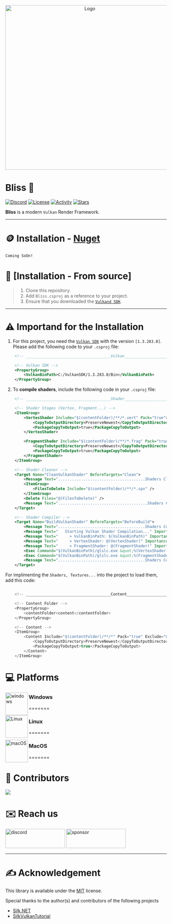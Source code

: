 <p align="center" style="margin-bottom: 0px !important;">
  <img width="512" src="https://github.com/user-attachments/assets/cb8a5929-3f79-4a68-ab2c-36b395148c06" alt="Logo" align="center">
</p>

# Bliss 🚀
[![Discord](https://img.shields.io/discord/1199798541980283051?style=flat-square&logo=discord&label=Discord)](https://discord.gg/7XKw6YQa76)
[![License](https://img.shields.io/github/license/MrScautHD/Bliss?style=flat-square&logo=libreofficewriter&label=License)](LICENSE)
[![Activity](https://img.shields.io/github/commit-activity/w/MrScautHD/Bliss?style=flat-square&logo=Github&label=Activity)](https://github.com/MrScautHD/Bliss/activity)
[![Stars](https://img.shields.io/github/stars/MrScautHD/Bliss?style=flat-square&logo=Github&label=Stars)](https://github.com/MrScautHD/Bliss/stargazers)

__Bliss__ is a modern `Vulkan` Render Framework.

---

# 🪙 Installation - [Nuget](https://www.nuget.org/packages/Bliss)
```
Coming SoOn!
```

# 📖 [Installation - From source]
> 1. Clone this repository.
> 2. Add `Bliss.csproj` as a reference to your project.
> 3. Ensure that you downloaded the [`Vulkand SDK`](https://vulkan.lunarg.com/).
---

# ⚠️ Importand for the Installation
1. For this project, you need the [`Vulkan SDK`](https://vulkan.lunarg.com/sdk/home#windows) with the version `[1.3.283.0]`. Please add the following code to your `.csproj` file:
```xml
    <!-- _____________________________________Vulkan_____________________________________ -->

    <!-- Vulkan SDK -->
    <PropertyGroup>
        <VulkanBinPath>C:/VulkanSDK/1.3.283.0/Bin</VulkanBinPath>
    </PropertyGroup>
```

2. To **compile shaders**, include the following code in your `.csproj` file:
```xml
    <!-- _____________________________________Shader_____________________________________ -->

    <!-- Shader Stages (Vertex, Fragment...) -->
    <ItemGroup>
        <VertexShader Include="$(contentFolder)/**/*.vert" Pack="true">
            <CopyToOutputDirectory>PreserveNewest</CopyToOutputDirectory>
            <PackageCopyToOutput>true</PackageCopyToOutput>
        </VertexShader>

        <FragmentShader Include="$(contentFolder)/**/*.frag" Pack="true">
            <CopyToOutputDirectory>PreserveNewest</CopyToOutputDirectory>
            <PackageCopyToOutput>true</PackageCopyToOutput>
        </FragmentShader>
    </ItemGroup>

    <!-- Shader Cleaner -->
    <Target Name="CleanVulkanShader" BeforeTargets="Clean">
        <Message Text="......................................Shaders Cleaning......................................" Importance="high" />
        <ItemGroup>
            <FilesToDelete Include="$(contentFolder)/**/*.spv" />
        </ItemGroup>
        <Delete Files="@(FilesToDelete)" />
        <Message Text=".......................................Shaders Cleaned......................................" Importance="high" />
    </Target>

    <!-- Shader Compiler -->
    <Target Name="BuildVulkanShader" BeforeTargets="BeforeBuild">
        <Message Text="......................................Shaders Compiling....................................." Importance="high" />
        <Message Text="   Starting Vulkan Shader Compilation..." Importance="high" />
        <Message Text="     > VulkanBinPath: $(VulkanBinPath)" Importance="high" />
        <Message Text="     > VertexShader: @(VertexShader)" Importance="high" />
        <Message Text="     > FragmentShader: @(FragmentShader)" Importance="high" />
        <Exec Command="$(VulkanBinPath)/glslc.exe &quot;%(VertexShader.FullPath)&quot; -o &quot;%(VertexShader.FullPath).spv&quot;" Condition="'@(VertexShader)'!=''" />
        <Exec Command="$(VulkanBinPath)/glslc.exe &quot;%(FragmentShader.FullPath)&quot; -o &quot;%(FragmentShader.FullPath).spv&quot;" Condition="'@(FragmentShader)'!=''" />
        <Message Text="......................................Shaders Compiled......................................" Importance="high" />
    </Target>
```

For implimenting the `Shaders, Textures...` into the project to load them, add this code:
```cs

    <!-- _____________________________________Content_____________________________________ -->

    <!-- Content Folder -->
    <PropertyGroup>
        <contentFolder>content</contentFolder>
    </PropertyGroup>

    <!-- Content -->
    <ItemGroup>
        <Content Include="$(contentFolder)/**/*" Pack="true" Exclude="@(VertexShader);@(FragmentShader);">
            <CopyToOutputDirectory>PreserveNewest</CopyToOutputDirectory>
            <PackageCopyToOutput>true</PackageCopyToOutput>
        </Content>
    </ItemGroup>
```

# 💻 Platforms
[<img src="https://github.com/MrScautHD/Sparkle/assets/65916181/a92bd5fa-517b-44c2-ab58-cc01b5ae5751" alt="windows" width="70" height="70" align="left">](https://www.microsoft.com/de-at/windows)
### Windows
=======

[<img src="https://github.com/MrScautHD/Sparkle/assets/65916181/f9e643a8-4d46-450c-91ac-d220394ecd42" alt="Linux" width="70" height="70" align="left">](https://www.ubuntu.com/)
### Linux
=======

[<img src="https://github.com/MrScautHD/Sparkle/assets/65916181/e37eb15f-4237-47ae-9ae7-e4455f7c3d92" alt="macOS" width="70" height="70" align="left">](https://www.apple.com/at/macos/sonoma/)
### MacOS
=======

# 🧑 Contributors
<a href="https://github.com/mrscauthd/Bliss/graphs/contributors">
  <img src="https://contrib.rocks/image?repo=mrscauthd/Bliss&max=500&columns=20&anon=1" />
</a>

# ✉️ Reach us
[<img src="https://github.com/MrScautHD/Sparkle/assets/65916181/87b291cd-6506-4fb5-b032-abf3170a28c4" alt="discord" width="186" height="60">](https://discord.gg/7XKw6YQa76)
[<img src="https://github.com/MrScautHD/Sparkle/assets/65916181/de09f016-db11-4554-aa56-4d1bd6c2464f" alt="sponsor" width="186" height="60">](https://github.com/sponsors/MrScautHD)

---

# ✍️ Acknowledgement
This library is available under the [MIT](https://choosealicense.com/licenses/mit) license.

Special thanks to the author(s) and contributors of the following projects
* [Silk.NET](https://github.com/dotnet/Silk.NET)
* [SilkVulkanTutorial](https://github.com/stymee/SilkVulkanTutorial)
